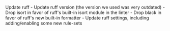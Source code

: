 Update ruff
    - Update ruff version (the version we used was very outdated)
    - Drop isort in favor of ruff's built-in isort module in the linter
    - Drop black in favor of ruff's new built-in formatter
    - Update ruff settings, including adding/enabling some new rule-sets

